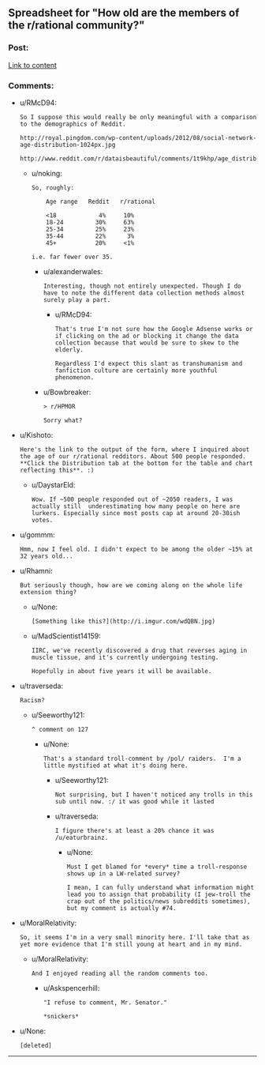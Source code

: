 ## Spreadsheet for "How old are the members of the r/rational community?"

### Post:

[Link to content](https://docs.google.com/spreadsheets/d/1fA3Ciw-9oqz9idfqrfPFCrPm-vixEjVklmBDmfMPsME/edit?usp=sharing)

### Comments:

- u/RMcD94:
  ```
  So I suppose this would really be only meaningful with a comparison to the demographics of Reddit.

  http://royal.pingdom.com/wp-content/uploads/2012/08/social-network-age-distribution-1024px.jpg

  http://www.reddit.com/r/dataisbeautiful/comments/1t9khp/age_distribution_on_social_networks_and_online/
  ```

  - u/noking:
    ```
    So, roughly:

        Age range   Reddit   r/rational

        <18            4%     10%
        18-24         30%     63%
        25-34         25%     23%
        35-44         22%      3%
        45+           20%     <1%

    i.e. far fewer over 35.
    ```

    - u/alexanderwales:
      ```
      Interesting, though not entirely unexpected. Though I do have to note the different data collection methods almost surely play a part.
      ```

      - u/RMcD94:
        ```
        That's true I'm not sure how the Google Adsense works or if clicking on the ad or blocking it change the data collection because that would be sure to skew to the elderly.

        Regardless I'd expect this slant as transhumanism and fanfiction culture are certainly more youthful phenomenon.
        ```

    - u/Bowbreaker:
      ```
      > r/HPMOR

      Sorry what?
      ```

- u/Kishoto:
  ```
  Here's the link to the output of the form, where I inquired about the age of our r/rational redditors. About 500 people responded. **Click the Distribution tab at the bottom for the table and chart reflecting this**. :)
  ```

  - u/DaystarEld:
    ```
    Wow. If ~500 people responded out of ~2050 readers, I was actually still  underestimating how many people on here are lurkers. Especially since most posts cap at around 20-30ish votes.
    ```

- u/gommm:
  ```
  Hmm, now I feel old. I didn't expect to be among the older ~15% at 32 years old...
  ```

- u/Rhamni:
  ```
  But seriously though, how are we coming along on the whole life extension thing?
  ```

  - u/None:
    ```
    [Something like this?](http://i.imgur.com/wdQBN.jpg)
    ```

  - u/MadScientist14159:
    ```
    IIRC, we've recently discovered a drug that reverses aging in muscle tissue, and it's currently undergoing testing.

    Hopefully in about five years it will be available.
    ```

- u/traverseda:
  ```
  Racism?
  ```

  - u/Seeworthy121:
    ```
    ^ comment on 127
    ```

    - u/None:
      ```
      That's a standard troll-comment by /pol/ raiders.  I'm a little mystified at what it's doing here.
      ```

      - u/Seeworthy121:
        ```
        Not surprising, but I haven't noticed any trolls in this sub until now. :/ it was good while it lasted
        ```

      - u/traverseda:
        ```
        I figure there's at least a 20% chance it was /u/eaturbrainz.
        ```

        - u/None:
          ```
          Must I get blamed for *every* time a troll-response shows up in a LW-related survey?

          I mean, I can fully understand what information might lead you to assign that probability (I jew-troll the crap out of the politics/news subreddits sometimes), but my comment is actually #74.
          ```

- u/MoralRelativity:
  ```
  So, it seems I'm in a very small minority here. I'll take that as yet more evidence that I'm still young at heart and in my mind.
  ```

  - u/MoralRelativity:
    ```
    And I enjoyed reading all the random comments too.
    ```

    - u/Askspencerhill:
      ```
      "I refuse to comment, Mr. Senator."

      *snickers*
      ```

- u/None:
  ```
  [deleted]
  ```

---

